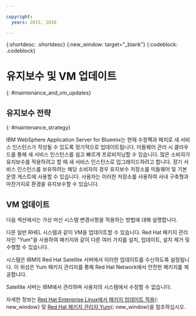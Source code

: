 ```yaml
---

copyright:
  years: 2015, 2016

---
```


{:shortdesc: .shortdesc}
{:new_window: target="_blank"}
{:codeblock: .codeblock}

# 유지보수 및 VM 업데이트
{: #maintenance_and_vm_updates}

## 유지보수 전략
{: #maintenance_strategy}

IBM WebSphere Application Server for Bluemix는 현재 수정팩과 패치로 새 서비스 인스턴스가 작성될 수 있도록 정기적으로 업데이트됩니다. 미들웨어 관리 시
클라우드를 통해 새 서비스 인스턴스를 쉽고 빠르게 프로비저닝할 수 있습니다. 많은 소비자가
유지보수를 적용하려고 할 때 새 서비스 인스턴스로 업그레이드하려고 합니다. 장기 서비스
인스턴스를 보유하려는 해당 소비자의 경우 유지보수 저장소를 미들웨어 및 기본 운영
게스트에 사용할 수 있습니다. 사용자는 이러한 저장소를 사용하여 사내 구축형과 마찬가지로 환경을
유지보수할 수 있습니다. 

## VM 업데이트

다음 섹션에서는 가상 머신 시스템 변경사항을 적용하는 방법에 대해 설명합니다.

다른 일반 RHEL 시스템과 같이 VM을 업데이트할 수 있습니다. Red Hat 패키지 관리자인
"Yum"을 사용하여 패키지와 같이 다른 여러 가지를 설치, 업데이트, 설치 제거 및 수행할 수
있습니다.

시스템은 IBM의 Red Hat Satellite 서버에서 이러한 업데이트를 수신하도록 설정됩니다. 이
위성은 Yum 패키지 관리자를 통해 Red Hat Network에서 안전한 패키지를
제공합니다. 

Satellite 서버는 IBM에서 관리하며 사용자의 시스템에서 수정할 수 없습니다. 

자세한 정보는 [Red Hat Enterprise Linux에서 패키지 업데이트 적용](https://access.redhat.com/articles/11258#rhel6){: new_window} 및 [Red Hat 패키지 관리자 Yum](https://access.redhat.com/documentation/en-US/Red_Hat_Enterprise_Linux/6/html/Deployment_Guide/ch-yum.html){: new_window}을 참조하십시오. 
